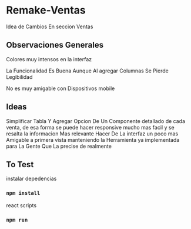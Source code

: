 # Remake-Ventas

Idea de Cambios En seccion Ventas

## Observaciones Generales

Colores muy intensos en la interfaz

La Funcionalidad Es Buena Aunque Al agregar Columnas Se Pierde Legibilidad 

No es muy amigable con Dispositivos mobile

## Ideas
Simplificar Tabla Y Agregar Opcion De Un Componente detallado de cada venta, de esa forma se puede hacer responsive mucho mas facil y se resalta la informacion Mas relevante 
Hacer De La interfaz un poco mas Amigable a primera vista manteniendo la Herramienta ya implementada para La Gente Que La precise de realmente 

## To Test

instalar depedencias 
### `npm install`

react scripts
### `npm run`

